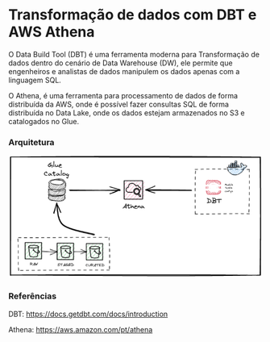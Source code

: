 # Transformação de dados com DBT e AWS Athena

O Data Build Tool (DBT) é uma ferramenta moderna para Transformação de dados dentro do cenário de Data Warehouse (DW), ele permite que engenheiros e analistas de dados manipulem os dados apenas com a linguagem SQL.

O Athena, é uma ferramenta para processamento de dados de forma distribuída da AWS, onde é possível fazer consultas SQL de forma distribuída no Data Lake, onde os dados estejam armazenados no S3 e catalogados no Glue.


### Arquitetura
![alt text](https://github.com/cicerojmm/transformacaoDadosDBTAthena/blob/main/images/arquitetura-dbt-athena.png?raw=true)


### Referências

DBT: https://docs.getdbt.com/docs/introduction

Athena: https://aws.amazon.com/pt/athena

